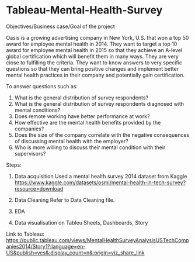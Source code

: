# Tableau-Mental-Health-Survey

Objectives/Business case/Goal of the project

Oasis is a growing advertising company in New York, U.S. that won a top 50 award for employee mental health in 2014. They want to target a top 10 award for employee mental health in 2015 so that they achieve an A-level global certification which will benefit them in many ways. They are very close to fulfilling the criteria. They want to know answers to very specific questions so that they can bring positive changes and implement better mental health practices in their company and potentially gain certification.

To answer questions such as:

1.	What is the general distribution of survey respondents?
2.	What is the general distribution of survey respondents diagnosed with mental conditions?
3.	Does remote working have better performance at work?
4.	How effective are the mental health benefits provided by the companies?
5.	Does the size of the company correlate with the negative consequences of discussing mental health with the employer?
6.	Who is more willing to discuss their mental condition with their supervisors?

Steps:
1. Data acquisition
Used a mental health survey 2014 dataset from Kaggle
https://www.kaggle.com/datasets/osmi/mental-health-in-tech-survey?resource=download

2. Data Cleaning
Refer to Data Cleaning file.

3. EDA

4. Data visualisation on Tableu
Sheets, Dashboards, Story

Link to Tableau:
https://public.tableau.com/views/MentalHealthSurveyAnalysisUSTechCompanies2014/Story1?:language=en-US&publish=yes&:display_count=n&:origin=viz_share_link

